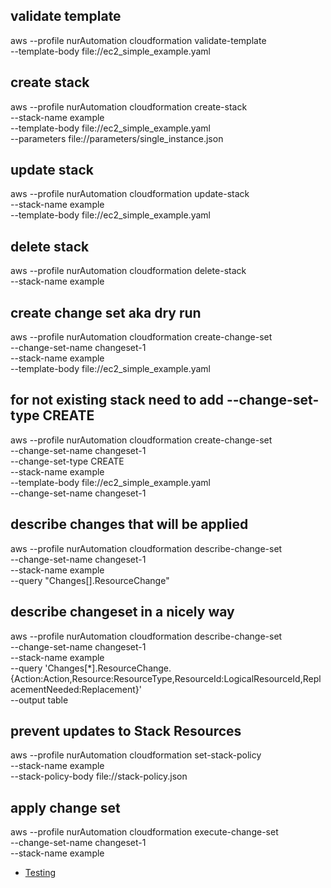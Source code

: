 ## validate template
aws --profile nurAutomation cloudformation validate-template \
    --template-body file://ec2_simple_example.yaml 

## create stack
aws --profile nurAutomation cloudformation create-stack \
    --stack-name example \
    --template-body file://ec2_simple_example.yaml \
    --parameters file://parameters/single_instance.json

## update stack
aws --profile nurAutomation cloudformation update-stack \
    --stack-name example \
    --template-body file://ec2_simple_example.yaml

## delete stack
aws --profile nurAutomation cloudformation delete-stack \
    --stack-name example

## create change set aka dry run
aws --profile nurAutomation cloudformation create-change-set \
    --change-set-name changeset-1 \
    --stack-name example \
    --template-body file://ec2_simple_example.yaml 

## for not existing stack need to add --change-set-type CREATE
aws --profile nurAutomation cloudformation create-change-set \
    --change-set-name changeset-1 \
    --change-set-type CREATE \
    --stack-name example \
    --template-body file://ec2_simple_example.yaml \
    --change-set-name changeset-1

## describe changes that will be applied
aws --profile nurAutomation cloudformation describe-change-set \
    --change-set-name changeset-1 \
    --stack-name example \
    --query "Changes[].ResourceChange"
## describe changeset in a nicely way
aws --profile nurAutomation cloudformation describe-change-set \
    --change-set-name changeset-1 \
    --stack-name example \
    --query 'Changes[*].ResourceChange.{Action:Action,Resource:ResourceType,ResourceId:LogicalResourceId,ReplacementNeeded:Replacement}' \
    --output table

## prevent updates to Stack Resources
aws --profile nurAutomation cloudformation set-stack-policy \
    --stack-name example \
    --stack-policy-body file://stack-policy.json

## apply change set
aws --profile nurAutomation cloudformation execute-change-set \
    --change-set-name changeset-1 \
    --stack-name example


* [Testing](https://workshop.quickstart.awspartner.com/70_testing/1_local_test.html)